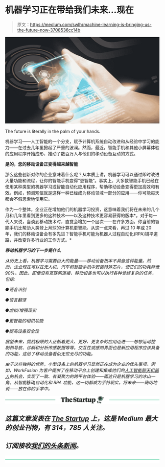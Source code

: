 # 机器学习正在带给我们未来…现在

> 原文：<https://medium.com/swlh/machine-learning-is-bringing-us-the-future-now-3708536cc14b>

![](img/48eaabebae9fb72fe97273e2fb78c0ef.png)

The future is literally in the palm of your hands.

机器学习——人工智能的一个分支，赋予计算机系统自动改进和从经验中学习的能力——在过去几年里掀起了严重的波澜。然而，最近，智能手机和其他小屏幕体验的应用程序开始成形，推动了数百万人与他们的移动设备互动的方式。

**是的，您的移动设备正变得越来越智能**

那么这些创新对你的企业意味着什么呢？从本质上讲，机器学习可以通过即时改进大量功能和流程，让你的智能手机变得“更智能”。事实上，大多数智能手机已经在使用某种类型的机器学习或智能自动化应用程序，帮助移动设备变得更加高效和有效。例如，预测短信就是这样一种已经成为移动领域一部分的应用——你可能每天都会不假思索地使用它。

作为一个整体，企业正在增加他们的机器学习投资，这意味着我们将在未来的几个月和几年里看到更多的这种技术——以及这种技术更容易获得的版本*。对于每一代人来说，当谈到移动技术时，直觉会增加一个层次——在许多方面，你当前的智能手机比帮助人类登上月球的计算机更智能。从这一点来看，再过 10 年或 20 年，我们的移动设备会有多先进？智能手机可能为机器人过程自动化(RPA)铺平道路，并改变许多行业的工作方式。*

***移动机器学习的下一步是什么***

*从历史上看，机器学习需要巨大的能量——移动设备根本不具备这种能量。然而，企业现在可以在无人机、汽车和智能手机中安装特殊芯片，使它们的功耗降低 90%。因此，即使没有互联网连接，移动设备也可以执行各种曾经复杂的任务，包括:*

*●语音识别*

*●语言翻译*

*●虚拟/增强现实*

*●更智能的相机功能*

*●提高设备安全性*

*展望未来，挑战极限的人正朝着更大、更好、更复杂的应用迈进——想想运动控制和导航、诊断和分析传感数据等等。交互性或感知界面也是新应用程序应该具备的功能，这给了移动设备看似无穷无尽的功能。*

*由于这些独特的优势，小型设备上的机器学习显然正在成为企业的优先事项。例如，WorkFusion 为客户提供了在移动平台上创建和集成他们的[人工智能聊天机器人](https://www.workfusion.com/chatbots?utm_source=blog&utm_medium=other&utm_name=derek-porter)的机会，实现了一致、有凝聚力的跨平台体验——而这只是机器学习的冰山一角。从智能*移动*自动化和 RPA 功能，这一切都成为手持现实，将未来——确切地说——放在你的手掌中。*

*[![](img/308a8d84fb9b2fab43d66c117fcc4bb4.png)](https://medium.com/swlh)*

## *这篇文章发表在 [The Startup](https://medium.com/swlh) 上，这是 Medium 最大的创业刊物，有 314，785 人关注。*

## *订阅接收[我们的头条新闻](http://growthsupply.com/the-startup-newsletter/)。*

*[![](img/b0164736ea17a63403e660de5dedf91a.png)](https://medium.com/swlh)*